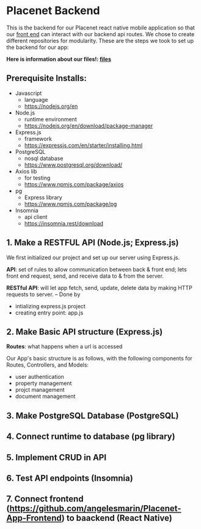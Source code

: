 # Placenet Backend 
This is the backend for our Placenet react native mobile application so that our [front end](https://github.com/angelesmarin/Placenet-App-Frontend/tree/main) can interact with our backend api routes. We chose to create different repositories for modularity. These are the steps we took to set up the backend for our app:


**Here is information about our files!: [files](https://github.com/angelesmarin/Placenet-App-Backend/blob/development/documentation/file_structure.md)**

## Prerequisite Installs:
* Javascript
  * language
  * https://nodejs.org/en 
* Node.js
  * runtime environment 
  * https://nodejs.org/en/download/package-manager 
* Express.js
  * framework
  * https://expressjs.com/en/starter/installing.html
* PostgreSQL
  * nosql database
  * https://www.postgresql.org/download/
* Axios lib
  * for testing
  * https://www.npmjs.com/package/axios 
* pg
  * Express library
  * https://www.npmjs.com/package/pg 
* Insomnia
  * api client
  * https://insomnia.rest/download 
  
## 1. Make a RESTFUL API (Node.js; Express.js)
We first initialized our project and set up our server using Express.js.

**API**: set of rules to allow communication between back & front end; lets front end request, send, and receive data to & from the server. 


**RESTful API**: will let app fetch, send, update, delete data by making HTTP requests to server. 
–
Done by 
- intializing express.js project
- creating entry point: app.js 


## 2. Make Basic API structure (Express.js)
**Routes**: what happens when a url is accessed 



Our App's basic structure is as follows, with the following components for Routes, Controllers, and Models:
* user authentication
* property management
* projct management
* document management 

## 3. Make PostgreSQL Database (PostgreSQL)
  
## 4. Connect runtime to database (pg library)

## 5. Implement CRUD in API  

## 6. Test API endpoints (Insomnia)

## 7. Connect frontend (https://github.com/angelesmarin/Placenet-App-Frontend) to baackend (React Native)

